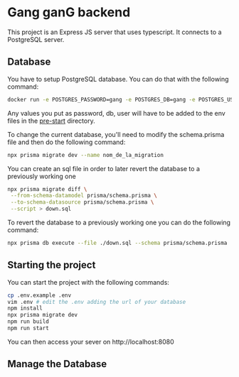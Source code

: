 # Gang ganG backend

This project is an Express JS server that uses typescript. It connects to a PostgreSQL server.

## Database

You have to setup PostgreSQL database. You can do that with the following command:

```bash
docker run -e POSTGRES_PASSWORD=gang -e POSTGRES_DB=gang -e POSTGRES_USER=gang -e POSTGRES_HOST_AUTH_METHOD=trust -p5432:5432 postgres
```

Any values you put as password, db, user will have to be added to the env files in the [pre-start](./src/pre-start/) directory.

To change the current database, you'll need to modify the schema.prisma file and then do the following command:

```bash
npx prisma migrate dev --name nom_de_la_migration
```
You can create an sql file in order to later revert the database to a previously working one

```bash
npx prisma migrate diff \
 --from-schema-datamodel prisma/schema.prisma \
 --to-schema-datasource prisma/schema.prisma \
 --script > down.sql
```

To revert the database to a previously working one you can do the following command:

```bash
npx prisma db execute --file ./down.sql --schema prisma/schema.prisma 
```

## Starting the project

You can start the project with the following commands:

```bash
cp .env.example .env
vim .env # edit the .env adding the url of your database
npm install
npx prisma migrate dev
npm run build
npm run start
```

You can then access your sever on http://localhost:8080

## Manage the Database

